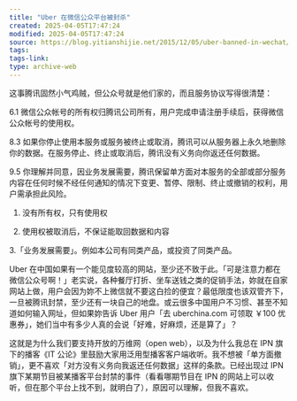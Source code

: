 ```yaml
---
title: "Uber 在微信公众平台被封杀"
created: 2025-04-05T17:47:24
modified: 2025-04-05T17:47:24
source: https://blog.yitianshijie.net/2015/12/05/uber-banned-in-wechat/
tags:
tags-link:
type: archive-web
---
```

这事腾讯固然小气鸡贼，但公众号就是他们家的，而且服务协议写得很清楚：

6.1 微信公众帐号的所有权归腾讯公司所有，用户完成申请注册手续后，获得微信公众帐号的使用权。

8.3 如果你停止使用本服务或服务被终止或取消，腾讯可以从服务器上永久地删除你的数据。在服务停止、终止或取消后，腾讯没有义务向你返还任何数据。

9.5 你理解并同意，因业务发展需要，腾讯保留单方面对本服务的全部或部分服务内容在任何时候不经任何通知的情况下变更、暂停、限制、终止或撤销的权利，用户需承担此风险。

1. 没有所有权，只有使用权

2. 使用权被取消后，不保证能取回数据和内容

3.「业务发展需要」。例如本公司有同类产品，或投资了同类产品。

Uber 在中国如果有一个能见度较高的网站，至少还不致于此。「可是注意力都在微信公众号啊！」老实说，各种餐厅打折、坐车送钱之类的促销手法，妳就在自家网站上做，用户会因为妳不上微信就不要这白捡的便宜？最低限度也该双管齐下，一旦被腾讯封禁，至少还有一块自己的地盘。或云很多中国用户不习惯、甚至不知道如何输入网址，但如果妳告诉 Uber 用户「去 uberchina.com 可领取 ￥100 优惠券」，她们当中有多少人真的会说「好难，好麻烦，还是算了」？

这就是为什么我们要支持开放的万维网（open web），以及为什么我总在 IPN 旗下的播客《IT 公论》里鼓励大家用泛用型播客客户端收听。我不想被「单方面撤销」，更不喜欢「对方没有义务向我返还任何数据」这样的条款。已经出现过 IPN 旗下某期节目被某播客平台封禁的事件（看看哪期节目在 IPN 的网站上可以收听，但在那个平台上找不到，就明白了），原因可以理解，但我不喜欢。